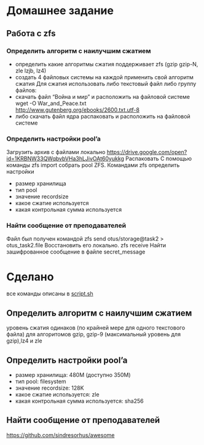 # Домашнее задание

## Работа с zfs

### Определить алгоритм с наилучшим сжатием

- определить какие алгоритмы сжатия поддерживает zfs (gzip gzip-N, zle lzjb, lz4)
- создать 4 файловых системы на каждой применить свой алгоритм сжатия
 Для сжатия использовать либо текстовый файл либо группу файлов:
- скачать файл “Война и мир” и расположить на файловой системе
wget -O War_and_Peace.txt <http://www.gutenberg.org/ebooks/2600.txt.utf-8>
- либо скачать файл ядра распаковать и расположить на файловой системе

### Определить настройки pool’a

Загрузить архив с файлами локально
<https://drive.google.com/open?id=1KRBNW33QWqbvbVHa3hLJivOAt60yukkg>
Распаковать
С помощью команды zfs import собрать pool ZFS.
Командами zfs определить настройки

- размер хранилища
- тип pool
- значение recordsize
- какое сжатие используется
- какая контрольная сумма используется

### Найти сообщение от преподавателей

Файл был получен командой
zfs send otus/storage@task2 > otus_task2.file
Восстановить его локально. zfs receive
Найти зашифрованное сообщение в файле secret_message

# Сделано

все команды описаны в [script.sh](script.sh)

## Определить алгоритм с наилучшим сжатием

уровень сжатия одинаков (по крайней мере для одного текстового файла) для алгоритомов gzip, gzip-9 (максимальный уровень для gzip),lz4 и zle

## Определить настройки pool’a

- размер хранилища: 480M (доступно 350М)
- тип pool: filesystem
- значение recordsize: 128K
- какое сжатие используется: zle
- какая контрольная сумма используется: sha256

## Найти сообщение от преподавателей

https://github.com/sindresorhus/awesome